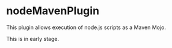 # nodeMavenPlugin

This plugin allows execution of node.js scripts as a Maven Mojo.

This is in early stage.
